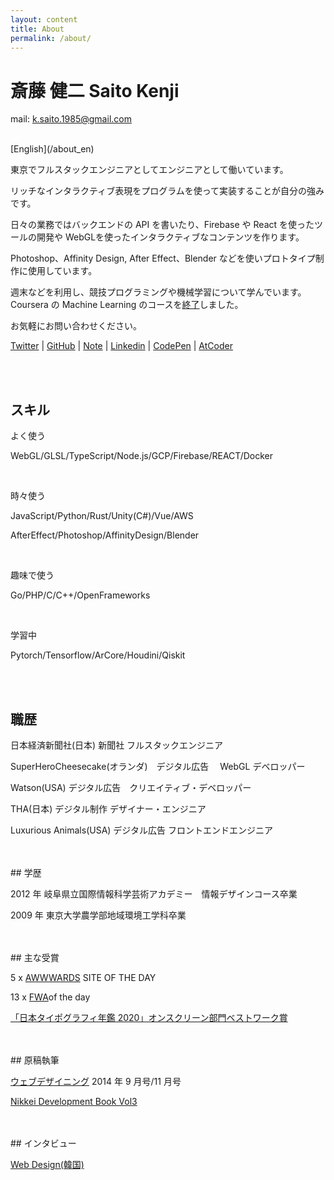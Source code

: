 ```yaml
---
layout: content
title: About
permalink: /about/
---
```


<h1 class="about-h1">斎藤 健二 Saito Kenji</h1>

mail: k.saito.1985@gmail.com

<br>
[English](/about_en)

東京でフルスタックエンジニアとしてエンジニアとして働いています。

リッチなインタラクティブ表現をプログラムを使って実装することが自分の強みです。

日々の業務ではバックエンドの API を書いたり、Firebase や React を使ったツールの開発や WebGLを使ったインタラクティブなコンテンツを作ります。

Photoshop、Affinity Design, After Effect、Blender などを使いプロトタイプ制作に使用しています。

週末などを利用し、競技プログラミングや機械学習について学んでいます。Coursera の Machine Learning のコースを[終了](https://www.coursera.org/account/accomplishments/records/SGJHB7UGJNB9?utm_source=link&utm_medium=certificate&utm_content=cert_image&utm_campaign=sharebutton_course)しました。

お気軽にお問い合わせください。

[Twitter](https://twitter.com/kenji_special)
| [GitHub](https://github.com/kenjiSpecial)
| [Note](https://note.com/kenji_special)
| [Linkedin](https://www.linkedin.com/in/kenji-saito-5a327340)
| [CodePen](http://codepen.io/kenjiSpecial/)
| [AtCoder](https://atcoder.jp/users/kenji_special)

<br>
<br>
<h2>スキル</h2>

よく使う

WebGL/GLSL/TypeScript/Node.js/GCP/Firebase/REACT/Docker

<br>

時々使う

JavaScript/Python/Rust/Unity(C#)/Vue/AWS

AfterEffect/Photoshop/AffinityDesign/Blender

<br>

趣味で使う

Go/PHP/C/C++/OpenFrameworks

<br>

学習中

Pytorch/Tensorflow/ArCore/Houdini/Qiskit

<br>
<br>

## 職歴

日本経済新聞社(日本) 新聞社 フルスタックエンジニア

SuperHeroCheesecake(オランダ)　デジタル広告　 WebGL デベロッパー

Watson(USA) デジタル広告　クリエイティブ・デベロッパー

THA(日本) デジタル制作 デザイナー・エンジニア

Luxurious Animals(USA) デジタル広告 フロントエンドエンジニア

<br>
<br>
## 学歴

2012 年 岐阜県立国際情報科学芸術アカデミー　情報デザインコース卒業

2009 年 東京大学農学部地域環境工学科卒業

<br>
<br>
## 主な受賞

5 x [AWWWARDS](https://www.awwwards.com/) SITE OF THE DAY

13 x [FWA](https://thefwa.com/)of the day

[「日本タイポグラフィ年鑑 2020」オンスクリーン部門ベストワーク賞](https://www.nikkei.com/article/DGXMZO52016060R11C19A1000000/)

<br>
<br>
## 原稿執筆

[ウェブデザイニング](https://book.mynavi.jp/wdonline/) 2014 年 9 月号/11 月号

[Nikkei Development Book Vol3](http://kenjispecial.github.io/2019/09/nikkei-article)

<br>
<br>
## インタビュー

[Web Design(韓国)](http://kenjispecial.github.io/2015/09/magazine)
